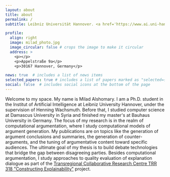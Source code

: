 ```yaml
---
layout: about
title: about
permalink: /
subtitle: Leibniz Universität Hannover. <a href='https://www.ai.uni-hannover.de/de/institut/arbeitsgruppen/nlp'> Institut for AI </a>

profile:
  align: right
  image: milad_photo.jpg
  image_circular: false # crops the image to make it circular
  address: >
    <p></p>
    <p>Appelstraße 9a</p>
    <p>30167 Hannover, Germany</p>

news: true  # includes a list of news items
selected_papers: true # includes a list of papers marked as "selected={true}"
social: false  # includes social icons at the bottom of the page
---
```



Welcome to my space. My name is Milad Alshomary. I am a Ph.D. student in the Institut of Artificial Intelligence at Leibniz University Hannover, under the supervision of Henning Wachsmuth. Before that, I studied computer science at Damascus University in Syria and finished my master's at Bauhaus University in Germany. The focus of my research is in the realm of computational argumentation, where I study computational models of argument generation. My publications are on topics like the generation of argument conclusions and summaries, the generation of counter-arguments, and the tuning of argumentative content toward specific audiences. The ultimate goal of my thesis is to build debate technologies that bridge the gap between disagreeing parties. Besides computational argumentation, I study approaches to quality evaluation of explanation dialogue as part of the <a href="https://trr318.uni-paderborn.de/en/">Transregional Collaborative Research Centre TRR 318 "Constructing Explainability"</a> project.